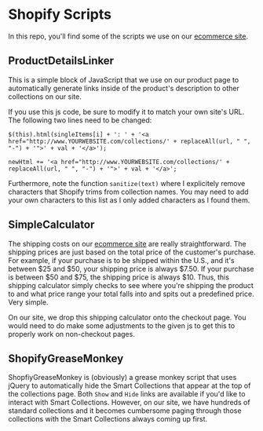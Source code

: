 Shopify Scripts
===========

In this repo, you'll find some of the scripts we use on our [ecommerce site](http://www.pappysquilting.com).


ProductDetailsLinker
------------------------------

This is a simple block of JavaScript that we use on our product page to automatically generate links inside of the product's description to other collections on our site.

If you use this js code, be sure to modify it to match your own site's URL. The following two lines need to be changed:

	$(this).html(singleItems[i] + ': ' + '<a href="http://www.YOURWEBSITE.com/collections/' + replaceAll(url, " ", "-") + '">' + val + '</a>');

	newHtml += '<a href="http://www.YOURWEBSITE.com/collections/' + replaceAll(url, " ", "-") + '">' + val + '</a>';

Furthermore, note the function `sanitize(text)` where I explicitely remove characters that Shopify trims from collection names. You may need to add your own characters to this list as I only added characters as I found them.


SimpleCalculator
-------------------------

The shipping costs on our [ecommerce site](http://www.pappysquilting.com) are really straightforward. The shipping prices are just based on the total price of the customer's purchase. For example, if your purchase is to be shipped within the U.S., and it's between $25 and $50, your shipping price is always $7.50. If your purchase is between $50 and $75, the shipping price is always $10. Thus, this shipping calculator simply checks to see where you're shipping the product to and what price range your total falls into and spits out a predefined price. Very simple.

On our site, we drop this shipping calculator onto the checkout page. You would need to do make some adjustments to the given js to get this to properly work on non-checkout pages.


ShopifyGreaseMonkey
---------------------------------

ShopfiyGreaseMonkey is (obviously) a grease monkey script that uses jQuery to automatically hide the Smart Collections that appear at the top of the collections page. Both `Show` and `Hide` links are available if you'd like to interact with Smart Collections. However, on our site, we have hundreds of standard collections and it becomes cumbersome paging through those collections with the Smart Collections always coming up first.
